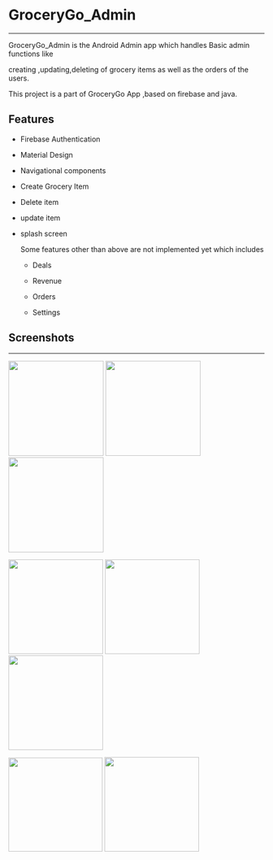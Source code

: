 # GroceryGo_Admin

---

GroceryGo_Admin is the Android Admin app which handles Basic admin functions like 

creating ,updating,deleting  of grocery items as well as the orders of the users.

This project is a part of GroceryGo App ,based on firebase and java.



## Features

- Firebase Authentication

- Material Design

- Navigational components

- Create Grocery Item

- Delete item

- update item

- splash screen
  
  Some features other than above are not implemented yet which includes
  
  - Deals
  
  - Revenue
  
  - Orders
  
  - Settings





## Screenshots

---



<img title="" src="file:///home/jack/.config/marktext/images/2023-05-05-15-44-27-Screenshot_20230505_153935_com.mart.grocerygo_admin.jpg" alt="" width="187">   <img title="" src="file:///home/jack/.config/marktext/images/2023-05-05-15-46-16-Screenshot_20230505_153939_com.mart.grocerygo_admin.jpg" alt="" width="187">   <img title="" src="file:///home/jack/.config/marktext/images/2023-05-05-15-47-11-Screenshot_20230505_153758_com.mart.grocerygo_admin.jpg" alt="" width="187">

<img title="" src="file:///home/jack/.config/marktext/images/2023-05-05-15-48-20-Screenshot_20230505_154317_com.mart.grocerygo_admin.jpg" alt="" width="186">   <img title="" src="file:///home/jack/.config/marktext/images/2023-05-05-15-49-01-Screenshot_20230505_153807_com.mart.grocerygo_admin.jpg" alt="" width="186">   <img title="" src="file:///home/jack/.config/marktext/images/2023-05-05-15-49-56-Screenshot_20230505_153814_com.mart.grocerygo_admin.jpg" alt="" width="186">

<img title="" src="file:///home/jack/.config/marktext/images/2023-05-05-15-50-51-Screenshot_20230505_153923_com.mart.grocerygo_admin.jpg" alt="" width="185">  <img title="" src="file:///home/jack/.config/marktext/images/2023-05-05-15-52-01-Screenshot_20230505_154025_com.mart.grocerygo_admin.jpg" alt="" width="186">
